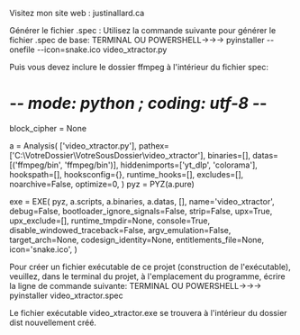 Visitez mon site web : justinallard.ca


Générer le fichier .spec :
Utilisez la commande suivante pour générer le fichier .spec de base:
TERMINAL OU POWERSHELL→→→ pyinstaller --onefile --icon=snake.ico video_xtractor.py

Puis vous devez inclure le dossier ffmpeg à l'intérieur du fichier spec:
# -*- mode: python ; coding: utf-8 -*-

block_cipher = None

a = Analysis(
    ['video_xtractor.py'],
    pathex=['C:\\VotreDossier\\VotreSousDossier\\video_xtractor'],
    binaries=[],
    datas=[('ffmpeg/bin', 'ffmpeg/bin')],
    hiddenimports=['yt_dlp', 'colorama'],
    hookspath=[],
    hooksconfig={},
    runtime_hooks=[],
    excludes=[],
    noarchive=False,
    optimize=0,
)
pyz = PYZ(a.pure)

exe = EXE(
    pyz,
    a.scripts,
    a.binaries,
    a.datas,
    [],
    name='video_xtractor',
    debug=False,
    bootloader_ignore_signals=False,
    strip=False,
    upx=True,
    upx_exclude=[],
    runtime_tmpdir=None,
    console=True,
    disable_windowed_traceback=False,
    argv_emulation=False,
    target_arch=None,
    codesign_identity=None,
    entitlements_file=None,
    icon='snake.ico',
)


Pour créer un fichier exécutable de ce projet (construction de l'exécutable), veuillez, dans le terminal du projet, à l'emplacement du programme, écrire la ligne de commande suivante:
TERMINAL OU POWERSHELL→→→ pyinstaller video_xtractor.spec


Le fichier exécutable video_xtractor.exe se trouvera à l'intérieur du dossier dist nouvellement créé.
